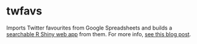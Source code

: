 # twfavs
Imports Twitter favourites from Google Spreadsheets and builds a [searchable R Shiny web app](https://ttso.shinyapps.io/twfavs/) from them. For more info, [see this blog post](http://tuijasonkkila.fi/blog/2017/06/consuming-ifttted-twitter-favs/).
